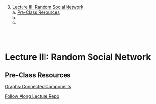 3. [Lecture III: Random Social Network](#Lecture-III:-Random-Social-Network)
    <br>a. [Pre-Class Resources](#Pre-Class-Resources)
    <br>b. []()
    <br>c. []()
    <br>


<br>
<br>

# Lecture III: Random Social Network

## Pre-Class Resources

[Graphs: Connected Components](#https://youtu.be/EsyLzGWlsA8)

[Follow Along Lecture Repo](#https://github.com/LambdaSchool/Graphs/tree/master/objectives/randomness)









